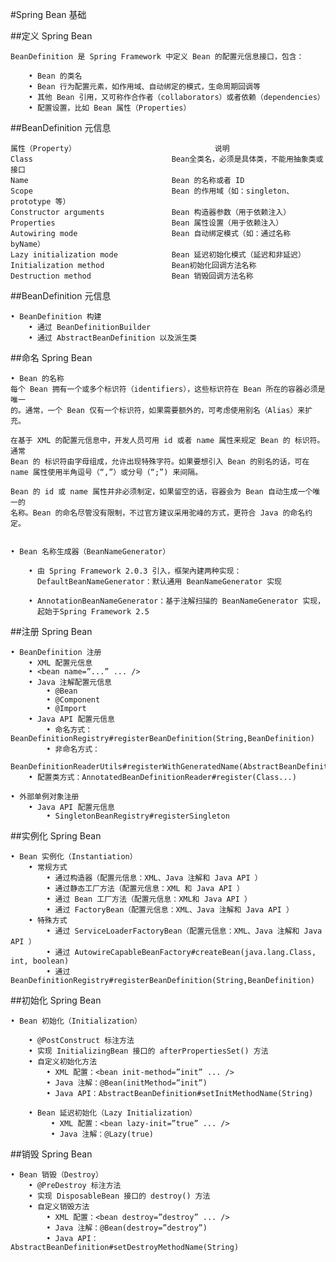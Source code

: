 #Spring Bean 基础

##定义 Spring Bean

    BeanDefinition 是 Spring Framework 中定义 Bean 的配置元信息接口，包含：
    
        • Bean 的类名
        • Bean 行为配置元素，如作用域、自动绑定的模式，生命周期回调等
        • 其他 Bean 引用，又可称作合作者（collaborators）或者依赖（dependencies） 
        • 配置设置，比如 Bean 属性（Properties）
        
##BeanDefinition 元信息

    属性（Property）                               说明
    Class                               Bean全类名，必须是具体类，不能用抽象类或接口
    Name                                Bean 的名称或者 ID
    Scope                               Bean 的作用域（如：singleton、prototype 等）
    Constructor arguments               Bean 构造器参数（用于依赖注入）
    Properties                          Bean 属性设置（用于依赖注入）
    Autowiring mode                     Bean 自动绑定模式（如：通过名称 byName）
    Lazy initialization mode            Bean 延迟初始化模式（延迟和非延迟）
    Initialization method               Bean初始化回调方法名称
    Destruction method                  Bean 销毁回调方法名称

##BeanDefinition 元信息

    • BeanDefinition 构建
        • 通过 BeanDefinitionBuilder
        • 通过 AbstractBeanDefinition 以及派生类
        
##命名 Spring Bean

    • Bean 的名称
    每个 Bean 拥有一个或多个标识符（identifiers），这些标识符在 Bean 所在的容器必须是唯一
    的。通常，一个 Bean 仅有一个标识符，如果需要额外的，可考虑使用别名（Alias）来扩充。 
    
    在基于 XML 的配置元信息中，开发人员可用 id 或者 name 属性来规定 Bean 的 标识符。通常
    Bean 的 标识符由字母组成，允许出现特殊字符。如果要想引入 Bean 的别名的话，可在
    name 属性使用半角逗号（“,”）或分号（“;”) 来间隔。
    
    Bean 的 id 或 name 属性并非必须制定，如果留空的话，容器会为 Bean 自动生成一个唯一的
    名称。Bean 的命名尽管没有限制，不过官方建议采用驼峰的方式，更符合 Java 的命名约定。
    
    
    • Bean 名称生成器（BeanNameGenerator） 
    
        • 由 Spring Framework 2.0.3 引入，框架內建两种实现：
          DefaultBeanNameGenerator：默认通用 BeanNameGenerator 实现
          
        • AnnotationBeanNameGenerator：基于注解扫描的 BeanNameGenerator 实现，
          起始于Spring Framework 2.5
          
##注册 Spring Bean

    • BeanDefinition 注册
        • XML 配置元信息
        • <bean name=”...” ... />
        • Java 注解配置元信息
            • @Bean
            • @Component
            • @Import
        • Java API 配置元信息
            • 命名方式：BeanDefinitionRegistry#registerBeanDefinition(String,BeanDefinition)
            • 非命名方式：
              BeanDefinitionReaderUtils#registerWithGeneratedName(AbstractBeanDefinition,BeanDefinitionRegistry)
        • 配置类方式：AnnotatedBeanDefinitionReader#register(Class...)
     
    • 外部单例对象注册
        • Java API 配置元信息
            • SingletonBeanRegistry#registerSingleton
            
            
##实例化 Spring Bean

    • Bean 实例化（Instantiation） 
        • 常规方式
            • 通过构造器（配置元信息：XML、Java 注解和 Java API ） 
            • 通过静态工厂方法（配置元信息：XML 和 Java API ） 
            • 通过 Bean 工厂方法（配置元信息：XML和 Java API ） 
            • 通过 FactoryBean（配置元信息：XML、Java 注解和 Java API ） 
        • 特殊方式
            • 通过 ServiceLoaderFactoryBean（配置元信息：XML、Java 注解和 Java API ） 
            • 通过 AutowireCapableBeanFactory#createBean(java.lang.Class, int, boolean)
            • 通过 BeanDefinitionRegistry#registerBeanDefinition(String,BeanDefinition)
            
##初始化 Spring Bean     

    • Bean 初始化（Initialization） 
    
        • @PostConstruct 标注方法
        • 实现 InitializingBean 接口的 afterPropertiesSet() 方法
        • 自定义初始化方法
            • XML 配置：<bean init-method=”init” ... /> 
            • Java 注解：@Bean(initMethod=”init”)
            • Java API：AbstractBeanDefinition#setInitMethodName(String) 
            
        • Bean 延迟初始化（Lazy Initialization） 
             • XML 配置：<bean lazy-init=”true” ... />
             • Java 注解：@Lazy(true)
             
##销毁 Spring Bean

    • Bean 销毁（Destroy） 
        • @PreDestroy 标注方法
        • 实现 DisposableBean 接口的 destroy() 方法
        • 自定义销毁方法
            • XML 配置：<bean destroy=”destroy” ... /> 
            • Java 注解：@Bean(destroy=”destroy”)
            • Java API：AbstractBeanDefinition#setDestroyMethodName(String)